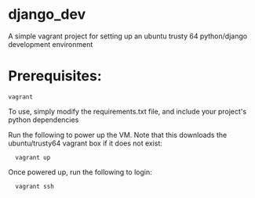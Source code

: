 # django_dev
A simple vagrant project for setting up an ubuntu trusty 64 python/django development environment

# Prerequisites:
    vagrant

To use, simply modify the requirements.txt file, and include your project's python dependencies

Run the following to power up the VM. Note that this downloads the ubuntu/trusty64 vagrant box if it does not exist:
    
      vagrant up
      
Once powered up, run the following to login:

      vagrant ssh
      

